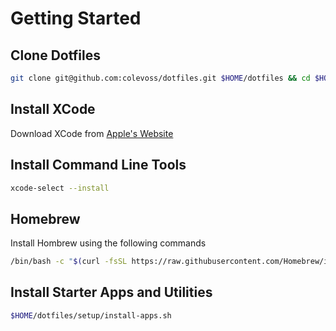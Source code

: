 # Getting Started

## Clone Dotfiles

```bash
git clone git@github.com:colevoss/dotfiles.git $HOME/dotfiles && cd $HOME/dotfiles
```

## Install XCode

Download XCode from [Apple's Website](https://developer.apple.com/xcode/)

## Install Command Line Tools

```bash
xcode-select --install
```

## Homebrew

Install Hombrew using the following commands

```bash
/bin/bash -c "$(curl -fsSL https://raw.githubusercontent.com/Homebrew/install/HEAD/install.sh)"
```

## Install Starter Apps and Utilities

```bash
$HOME/dotfiles/setup/install-apps.sh
```

